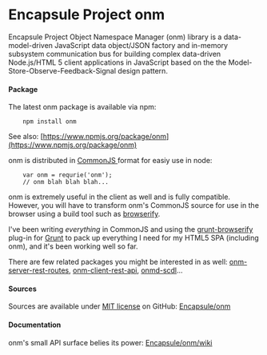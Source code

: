 # Encapsule Project onm


Encapsule Project Object Namespace Manager (onm) library is a data-model-driven JavaScript data object/JSON factory and in-memory subsystem communication bus for building complex data-driven Node.js/HTML 5 client applications in JavaScript based on the the Model-Store-Observe-Feedback-Signal design pattern.

#### Package

The latest onm package is available via npm:

        npm install onm

See also: [https://www.npmjs.org/package/onm](https://www.npmjs.org/package/onm)

onm is distributed in [CommonJS ](http://en.wikipedia.org/wiki/CommonJS) format for easiy use in node:

        var onm = requrie('onm');
        // onm blah blah blah...

onm is extremely useful in the client as well and is fully compatible. However, you will have to transform onm's CommonJS source for use in the browser using a build tool such as [browserify](http://browserify.org/).

I've been writing _everything_ in CommonJS and using the [grunt-browserify](https://www.npmjs.org/package/grunt-browserify) plug-in for [Grunt](http://gruntjs.com/) to pack up everything I need for my HTML5 SPA (including onm), and it's been working well so far.

There are few related packages you might be interested in as well: [onm-server-rest-routes](https://www.npmjs.org/package/onm-server-rest-routes), [onm-client-rest-api](https://www.npmjs.org/package/onm-client-rest-api), [onmd-scdl](https://www.npmjs.org/package/onmd-scdl)...

#### Sources

Sources are available under [MIT license](http://opensource.org/licenses/MIT) on GitHub: [Encapsule/onm](https://github.com/Encapsule/onm)

#### Documentation

onm's small API surface belies its power: [Encapsule/onm/wiki](https://github.com/Encapsule/onm/wiki)



